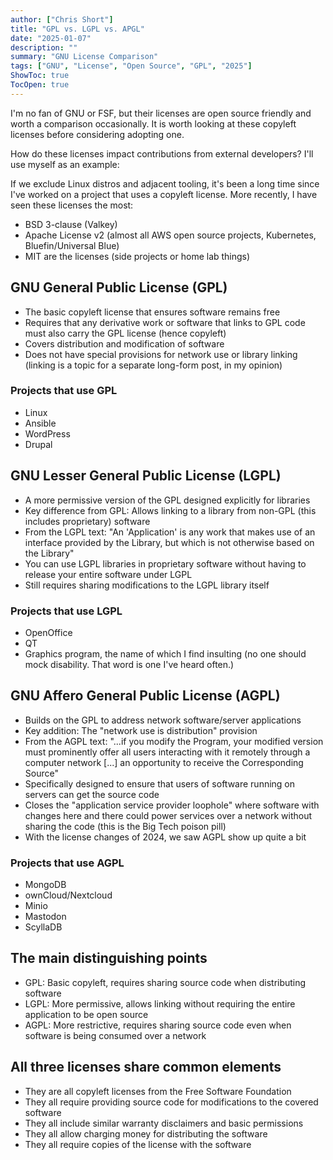 ```yaml
---
author: ["Chris Short"]
title: "GPL vs. LGPL vs. APGL"
date: "2025-01-07"
description: ""
summary: "GNU License Comparison"
tags: ["GNU", "License", "Open Source", "GPL", "2025"]
ShowToc: true
TocOpen: true
---
```


I'm no fan of GNU or FSF, but their licenses are open source friendly and worth a comparison occasionally. It is worth looking at these copyleft licenses before considering adopting one.

How do these licenses impact contributions from external developers? I'll use myself as an example:

If we exclude Linux distros and adjacent tooling, it's been a long time since I've worked on a project that uses a copyleft license. More recently, I have seen these licenses the most:

- BSD 3-clause (Valkey)
- Apache License v2 (almost all AWS open source projects, Kubernetes, Bluefin/Universal Blue)
- MIT are the licenses (side projects or home lab things)

## GNU General Public License (GPL)

- The basic copyleft license that ensures software remains free
- Requires that any derivative work or software that links to GPL code must also carry the GPL license (hence copyleft)
- Covers distribution and modification of software
- Does not have special provisions for network use or library linking (linking is a topic for a separate long-form post, in my opinion)

### Projects that use GPL

- Linux
- Ansible
- WordPress
- Drupal

## GNU Lesser General Public License (LGPL)

- A more permissive version of the GPL designed explicitly for libraries
- Key difference from GPL: Allows linking to a library from non-GPL (this includes proprietary) software
- From the LGPL text: "An 'Application' is any work that makes use of an interface provided by the Library, but which is not otherwise based on the Library"
- You can use LGPL libraries in proprietary software without having to release your entire software under LGPL
- Still requires sharing modifications to the LGPL library itself

### Projects that use LGPL

- OpenOffice
- QT
- Graphics program, the name of which I find insulting (no one should mock disability. That word is one I've heard often.)

## GNU Affero General Public License (AGPL)

- Builds on the GPL to address network software/server applications
- Key addition: The "network use is distribution" provision
- From the AGPL text: "...if you modify the Program, your modified version must prominently offer all users interacting with it remotely through a computer network [...] an opportunity to receive the Corresponding Source"
- Specifically designed to ensure that users of software running on servers can get the source code
- Closes the "application service provider loophole" where software with changes here and there could power services over a network without sharing the code (this is the Big Tech poison pill)
- With the license changes of 2024, we saw AGPL show up quite a bit

### Projects that use AGPL

- MongoDB
- ownCloud/Nextcloud
- Minio
- Mastodon
- ScyllaDB

## The main distinguishing points

- GPL: Basic copyleft, requires sharing source code when distributing software
- LGPL: More permissive, allows linking without requiring the entire application to be open source
- AGPL: More restrictive, requires sharing source code even when software is being consumed over a network

## All three licenses share common elements

- They are all copyleft licenses from the Free Software Foundation
- They all require providing source code for modifications to the covered software
- They all include similar warranty disclaimers and basic permissions
- They all allow charging money for distributing the software
- They all require copies of the license with the software
